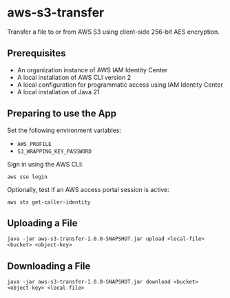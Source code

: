 # aws-s3-transfer
Transfer a file to or from AWS S3 using client-side 256-bit AES encryption.

## Prerequisites
* An organization instance of AWS IAM Identity Center
* A local installation of AWS CLI version 2
* A local configuration for programmatic access using IAM Identity Center
* A local installation of Java 21

## Preparing to use the App
Set the following environment variables:

* `AWS_PROFILE`
* `S3_WRAPPING_KEY_PASSWORD`

Sign in using the AWS CLI:

```
aws sso login
```

Optionally, test if an AWS access portal session is active:

```
aws sts get-caller-identity
```

## Uploading a File

```
java -jar aws-s3-transfer-1.0.0-SNAPSHOT.jar upload <local-file> <bucket> <object-key>
```

## Downloading a File

```
java -jar aws-s3-transfer-1.0.0-SNAPSHOT.jar download <bucket> <object-key> <local-file>
```

